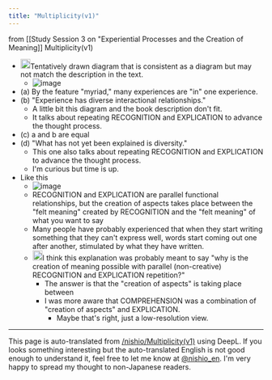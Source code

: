 ```yaml
---
title: "Multiplicity(v1)"
---
```


from  [[Study Session 3 on "Experiential Processes and the Creation of Meaning]]
Multiplicity(v1)
- <img src='https://scrapbox.io/api/pages/nishio-en/nishio/icon' alt='nishio.icon' height="19.5"/>Tentatively drawn diagram that is consistent as a diagram but may not match the description in the text.
    - ![image](https://gyazo.com/da616d528a2a38a66368931fbfddc94c/thumb/1000)
- (a) By the feature "myriad," many experiences are "in" one experience.
- (b) "Experience has diverse interactional relationships."
    - A little bit this diagram and the book description don't fit.
    - It talks about repeating RECOGNITION and EXPLICATION to advance the thought process.
- (c) a and b are equal
- (d) "What has not yet been explained is diversity."
    - This one also talks about repeating RECOGNITION and EXPLICATION to advance the thought process.
    - I'm curious but time is up.
- Like this
    - ![image](https://gyazo.com/13c537b2474efb2a7d4f32909a2c9aa5/thumb/1000)
    - RECOGNITION and EXPLICATION are parallel functional relationships, but the creation of aspects takes place between the "felt meaning" created by RECOGNITION and the "felt meaning" of what you want to say
    - Many people have probably experienced that when they start writing something that they can't express well, words start coming out one after another, stimulated by what they have written.
    - <img src='https://scrapbox.io/api/pages/nishio-en/nishio/icon' alt='nishio.icon' height="19.5"/>I think this explanation was probably meant to say "why is the creation of meaning possible with parallel (non-creative) RECOGNITION and EXPLICATION repetition?"
        - The answer is that the "creation of aspects" is taking place between
        - I was more aware that COMPREHENSION was a combination of "creation of aspects" and EXPLICATION.
            - Maybe that's right, just a low-resolution view.
---
This page is auto-translated from [/nishio/Multiplicity(v1)](https://scrapbox.io/nishio/Multiplicity(v1)) using DeepL. If you looks something interesting but the auto-translated English is not good enough to understand it, feel free to let me know at [@nishio_en](https://twitter.com/nishio_en). I'm very happy to spread my thought to non-Japanese readers.